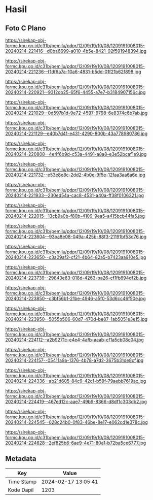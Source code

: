 # Hasil

## Foto C Plano

https://sirekap-obj-formc.kpu.go.id/c31b/pemilu/pdpr/12/09/19/10/08/1209191008015-20240214-221416--d0ba6699-a010-4b5e-8421-02f591948394.jpg

https://sirekap-obj-formc.kpu.go.id/c31b/pemilu/pdpr/12/09/19/10/08/1209191008015-20240214-221236--f1df6a7a-10a6-4831-b5dd-01f21b62f898.jpg

https://sirekap-obj-formc.kpu.go.id/c31b/pemilu/pdpr/12/09/19/10/08/1209191008015-20240214-220921--9312cb25-65f6-4455-a7e7-b3184907156c.jpg

https://sirekap-obj-formc.kpu.go.id/c31b/pemilu/pdpr/12/09/19/10/08/1209191008015-20240214-221029--0d597b1d-9e72-4597-9798-6e8374c6b7ab.jpg

https://sirekap-obj-formc.kpu.go.id/c31b/pemilu/pdpr/12/09/19/10/08/1209191008015-20240214-221129--e40b7d41-e431-4290-800b-43a778980786.jpg

https://sirekap-obj-formc.kpu.go.id/c31b/pemilu/pdpr/12/09/19/10/08/1209191008015-20240214-220808--4e4f6b9d-c53a-4491-a8a8-e3e52bcaf1e9.jpg

https://sirekap-obj-formc.kpu.go.id/c31b/pemilu/pdpr/12/09/19/10/08/1209191008015-20240214-221732--e53e8e8c-2dd2-4b0e-9f5e-12faa3aa6a6e.jpg

https://sirekap-obj-formc.kpu.go.id/c31b/pemilu/pdpr/12/09/19/10/08/1209191008015-20240214-221933--230ed54a-cac8-4531-a40a-ff38f0106321.jpg

https://sirekap-obj-formc.kpu.go.id/c31b/pemilu/pdpr/12/09/19/10/08/1209191008015-20240214-222015--13cb9a0b-f80b-4109-9ea5-a415bcb44fa5.jpg

https://sirekap-obj-formc.kpu.go.id/c31b/pemilu/pdpr/12/09/19/10/08/1209191008015-20240214-223604--93ba8e08-049a-425b-88f3-21191bf53d76.jpg

https://sirekap-obj-formc.kpu.go.id/c31b/pemilu/pdpr/12/09/19/10/08/1209191008015-20240214-223650--c3a09af2-cf21-4b64-82a5-b7423aa910e5.jpg

https://sirekap-obj-formc.kpu.go.id/c31b/pemilu/pdpr/12/09/19/10/08/1209191008015-20240214-223739--29843e63-018d-4263-ba26-cf1fb694df2b.jpg

https://sirekap-obj-formc.kpu.go.id/c31b/pemilu/pdpr/12/09/19/10/08/1209191008015-20240214-223850--c3bf56b1-21be-4946-a5f0-53d6cc46f50e.jpg

https://sirekap-obj-formc.kpu.go.id/c31b/pemilu/pdpr/12/09/19/10/08/1209191008015-20240214-223950--5055b506-60d7-470d-be87-1ab5051e3e15.jpg

https://sirekap-obj-formc.kpu.go.id/c31b/pemilu/pdpr/12/09/19/10/08/1209191008015-20240214-224112--a2b9271c-e4e4-4afb-aaab-cf1a5cb08c04.jpg

https://sirekap-obj-formc.kpu.go.id/c31b/pemilu/pdpr/12/09/19/10/08/1209191008015-20240214-224157--05411a9a-1376-4b78-a7d2-3675b31de8cf.jpg

https://sirekap-obj-formc.kpu.go.id/c31b/pemilu/pdpr/12/09/19/10/08/1209191008015-20240214-224336--ab21d605-84c9-42c1-b59f-79aebb7619ac.jpg

https://sirekap-obj-formc.kpu.go.id/c31b/pemilu/pdpr/12/09/19/10/08/1209191008015-20240214-224419--467ed12c-aae7-49b9-8366-d8df1c303db2.jpg

https://sirekap-obj-formc.kpu.go.id/c31b/pemilu/pdpr/12/09/19/10/08/1209191008015-20240214-224545--028c24b0-0f83-46be-8e17-e062cd1e378c.jpg

https://sirekap-obj-formc.kpu.go.id/c31b/pemilu/pdpr/12/09/19/10/08/1209191008015-20240214-224628--2ef825b6-6ae9-4e71-80a1-b72ba5ce6777.jpg


## Metadata

| Key        | Value               |
| ---------- | ------------------- |
| Time Stamp | 2024-02-17 13:05:41 |
| Kode Dapil | 1203                |



